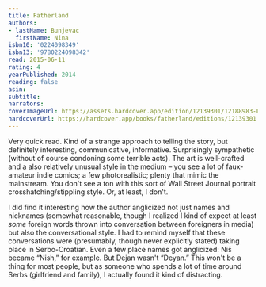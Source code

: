 ```yaml
---
title: Fatherland
authors:
- lastName: Bunjevac
  firstName: Nina
isbn10: '0224098349'
isbn13: '9780224098342'
read: 2015-06-11
rating: 4
yearPublished: 2014
reading: false
asin:
subtitle:
narrators:
coverImageUrl: https://assets.hardcover.app/edition/12139301/12188983-L.jpg
hardcoverUrl: https://hardcover.app/books/fatherland/editions/12139301
---
```

Very quick read. Kind of a strange approach to telling the story, but definitely interesting, communicative, informative. Surprisingly sympathetic (without of course condoning some terrible acts). The art is well-crafted and a also relatively unusual style in the medium – you see a lot of faux-amateur indie comics; a few photorealistic; plenty that mimic the mainstream. You don't see a ton with this sort of Wall Street Journal portrait crosshatching/stippling style. Or, at least, I don't.

I did find it interesting how the author anglicized not just names and nicknames (somewhat reasonable, though I realized I kind of expect at least  _some_  foreign words thrown into conversation between foreigners in media) but also the conversational style. I had to remind myself that these conversations were (presumably, though never explicitly stated) taking place in Serbo-Croatian. Even a few place names got anglicized: Niš became “Nish,” for example. But Dejan wasn't “Deyan.” This won't be a thing for most people, but as someone who spends a lot of time around Serbs (girlfriend and family), I actually found it kind of distracting.
